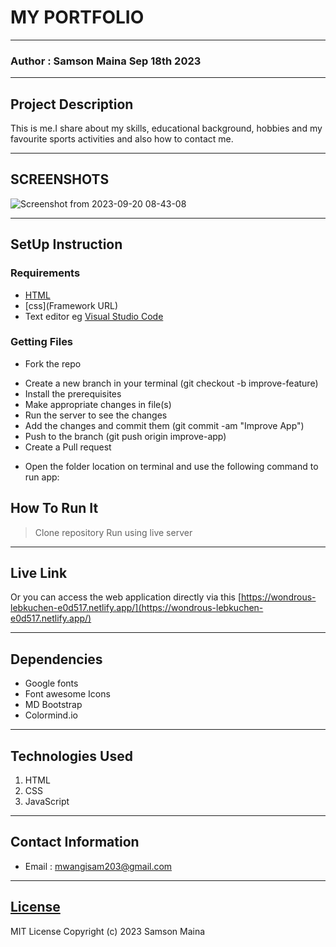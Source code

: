 # MY PORTFOLIO
*****
### Author : Samson Maina Sep 18th 2023
****
## Project Description
This is me.I share about my skills, educational background, hobbies and my favourite sports activities and also how to contact me.
******

## SCREENSHOTS
![Screenshot from 2023-09-20 08-43-08](https://github.com/mwangisam203/my-wesbite/assets/144256692/82254437-277b-4044-8a98-3e862d86e43c)






********
## SetUp Instruction
### Requirements
* [HTML](html.com)
* [css](Framework URL)
* Text editor eg [Visual Studio Code](https://code.visualstudio.com/download)


### Getting Files
* Fork the repo
- Create a new branch in your terminal (git checkout -b improve-feature)
- Install the prerequisites
- Make appropriate changes in file(s)
- Run the server to see the changes
- Add the changes and commit them (git commit -am "Improve App")
- Push to the branch (git push origin improve-app)
- Create a Pull request
* Open the folder location on terminal and use the following command to run app:

## How To Run It
>  Clone repository
> Run using live server
*****
## Live Link
Or you can access the web application directly via this [https://wondrous-lebkuchen-e0d517.netlify.app/](https://wondrous-lebkuchen-e0d517.netlify.app/)
*****
## Dependencies
- Google fonts
- Font awesome Icons
- MD Bootstrap
- Colormind.io
*****
## Technologies Used
1. HTML
2. CSS
3. JavaScript
*****
## Contact Information
* Email : mwangisam203@gmail.com
*****
## [License](LICENSE)
MIT License
Copyright (c) 2023 Samson Maina